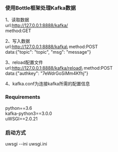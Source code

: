 ### 使用Bottle框架处理Kafka数据
1、读取数据\
    url:http://127.0.0.1:8888/kafka/<topic>\
    method:GET
    
2、写入数据\
    url:http://127.0.0.1:8888/kafka\
    method:POST\
    data:{"topic": "topic", "msg": "message"}

3、reload配置文件\
    url:http://127.0.0.1:8888/kafka/reload\
    method:POST\
    data:{"authkey": "7eWdrGoSiMm4Kfhj"}

4、kafka.conf为连接kafka所需的配置信息

### Requirements
python==3.6\
kafka-python3==3.0.0\
uWSGI==2.0.21

### 启动方式
uwsgi --ini uwsgi.ini 